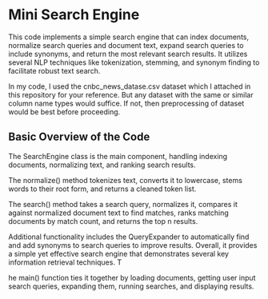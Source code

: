 # Mini Search Engine 
This code implements a simple search engine that can index documents, normalize search queries and document text, expand search queries to include synonyms, and return the most relevant search results. It utilizes several NLP techniques like tokenization, stemming, and synonym finding to facilitate robust text search.

In my code, I used the cnbc_news_datase.csv dataset which I attached in this repository for your reference. But any dataset with the same or similar column name types would suffice. If not, then preprocessing of dataset would be best before proceeding. 

## Basic Overview of the Code
The SearchEngine class is the main component, handling indexing documents, normalizing text, and ranking search results. 

The normalize() method tokenizes text, converts it to lowercase, stems words to their root form, and returns a cleaned token list. 

The search() method takes a search query, normalizes it, compares it against normalized document text to find matches, ranks matching documents by match count, and returns the top n results. 

Additional functionality includes the QueryExpander to automatically find and add synonyms to search queries to improve results. Overall, it provides a simple yet effective search engine that demonstrates several key information retrieval techniques. T

he main() function ties it together by loading documents, getting user input search queries, expanding them, running searches, and displaying results.
